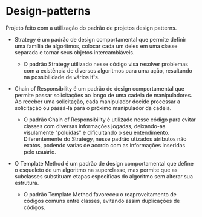 # Design-patterns

Projeto feito com a utilização do padrão de projetos design patterns.

- Strategy é um padrão de design comportamental que permite definir uma família de algoritmos, colocar cada um deles em uma classe separada e tornar seus objetos intercambiáveis. 
  - O padrão Strategy utilizado nesse código visa resolver problemas com a existência de diversos algoritmos para uma ação, resultando na possibilidade de vários if's. 

- Chain of Responsibility é um padrão de design comportamental que permite passar solicitações ao longo de uma cadeia de manipuladores. Ao receber uma solicitação, cada manipulador decide processar a solicitação ou passá-la para o próximo manipulador da cadeia.
  - O padrão Chain of Responsibility é utilizado nesse código para evitar classes com diversas informações jogadas, deixando-as visulamente "poluidas" e dificultando o seu entendimento. Diferentemente do Strategy, nesse padrão utizados atributos não exatos, podendo varias de acordo com as informações inseridas pelo usuário.

- O Template Method é um padrão de design comportamental que define o esqueleto de um algoritmo na superclasse, mas permite que as subclasses substituam etapas específicas do algoritmo sem alterar sua estrutura.
  - O padrão Template Method favoreceu o reaproveitamento de códigos comuns entre classes, evitando assim duplicações de códigos.
